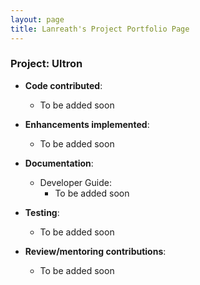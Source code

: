 ```yaml
---
layout: page
title: Lanreath's Project Portfolio Page
---
```


### Project: Ultron

* **Code contributed**:
  * To be added soon

* **Enhancements implemented**:
  * To be added soon

* **Documentation**:
  * Developer Guide:
    * To be added soon

* **Testing**:
  * To be added soon

* **Review/mentoring contributions**:
  * To be added soon
